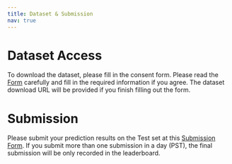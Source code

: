 ```yaml
---
title: Dataset & Submission
nav: true
---
```


# Dataset Access
To download the dataset, please fill in the consent form. Please read the [Form](https://forms.gle/DMGPiHZhNHYzCxhP8) carefully and fill in the required information if you agree. The dataset download URL will be provided if you finish filling out the form.

# Submission
Please submit your prediction results on the Test set at this [Submission Form](https://docs.google.com/forms/d/12tlYs3qAAOGSGypC2itHQhbFtAK9PTyjZvFTZndzq9s/viewform?edit_requested=true). If you submit more than one submission in a day (PST), the final submission will be only recorded in the leaderboard. 
